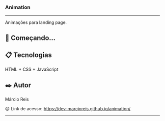 ### Animation

---

Animações para landing page.

## 🚀 Começando...

## 📋 Tecnologias
HTML + CSS + JavaScript

## ✒️ Autor
Márcio Reis

😊 Link de acesso: https://dev-marcioreis.github.io/animation/

---
